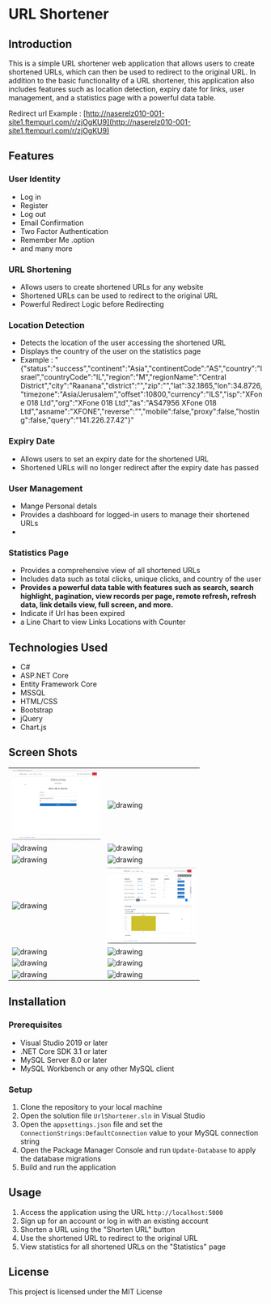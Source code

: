 
# URL Shortener

## Introduction

This is a simple URL shortener web application that allows users to create shortened URLs, which can then be used to redirect to the original URL. In addition to the basic functionality of a URL shortener, this application also includes features such as location detection, expiry date for links, user management, and a statistics page with a powerful data table.

Redirect url Example : [http://naserelz010-001-site1.ftempurl.com/r/zjOgKU9](http://naserelz010-001-site1.ftempurl.com/r/zjOgKU9)

## Features

### User Identity 

- Log in 
- Register
- Log out
- Email Confirmation
- Two Factor Authentication
- Remember Me .option
- and many more 

### URL Shortening

-  Allows users to create shortened URLs for any website
-  Shortened URLs can be used to redirect to the original URL
- Powerful Redirect Logic before Redirecting

### Location Detection

-   Detects the location of the user accessing the shortened URL
-   Displays the country of the user on the statistics page
-   Example :
	"{"status":"success","continent":"Asia","continentCode":"AS","country":"Israel","countryCode":"IL","region":"M","regionName":"Central District","city":"Raanana","district":"","zip":"","lat":32.1865,"lon":34.8726,"timezone":"Asia/Jerusalem","offset":10800,"currency":"ILS","isp":"XFone 018 Ltd","org":"XFone 018 Ltd","as":"AS47956 XFone 018 Ltd","asname":"XFONE","reverse":"","mobile":false,"proxy":false,"hosting":false,"query":"141.226.27.42"}"

### Expiry Date

-   Allows users to set an expiry date for the shortened URL
-   Shortened URLs will no longer redirect after the expiry date has passed

### User Management

-   Mange Personal detals
-   Provides a dashboard for logged-in users to manage their shortened URLs
-   

### Statistics Page

-   Provides a comprehensive view of all shortened URLs
-   Includes data such as total clicks, unique clicks, and country of the user
-   **Provides a powerful data table with features such as search, search highlight, pagination, view records per page, remote refresh, refresh data, link details view, full screen, and more.**
- Indicate if Url has been expired 
- a Line Chart to view Links Locations with Counter 

## Technologies Used

-   C#
-   ASP.NET Core
-   Entity Framework Core
-   MSSQL
-   HTML/CSS
-   Bootstrap
-   jQuery
-   Chart.js

## Screen Shots
<table style="width:75%;height:75%;">
  <tr>
    <td>
      <img src="https://github.com/NaserElziadna/Shorty/blob/main/UrlShortener/ScreenShoots/2023-04-09%2011_36_39-.png" alt="drawing" style="width:100%;"/>    
    </td>
    <td>
      <img src="https://github.com/NaserElziadna/Shorty/blob/main/UrlShortener/ScreenShoots/2023-04-09%2011_37_54-%E2%80%AAHome%20Page%20-%20UrlShortener.png" alt="drawing" style="width:100%;"/>    
    </td>
  </tr>
<tr>
    <td>
      <img src="https://github.com/NaserElziadna/Shorty/blob/main/UrlShortener/ScreenShoots/2023-04-09%2011_38_16-%E2%80%AAHome%20Page%20-%20UrlShortener.png" alt="drawing" style="width:100%;"/>    
    </td>
    <td>
      <img src="https://github.com/NaserElziadna/Shorty/blob/main/UrlShortener/ScreenShoots/2023-04-09%2011_39_00-%E2%80%AAHome%20Page%20-%20UrlShortener.png" alt="drawing" style="width:100%;"/>    
    </td>
  </tr>	
	<tr>
    <td>
      <img src="https://github.com/NaserElziadna/Shorty/blob/main/UrlShortener/ScreenShoots/2023-04-09%2011_39_43-%E2%80%AAStatistics%20-%20UrlShortener.png" alt="drawing" style="width:100%;"/>    
    </td>
    <td>
      <img src="https://github.com/NaserElziadna/Shorty/blob/main/UrlShortener/ScreenShoots/2023-04-09%2011_40_45-%E2%80%AAStatistics%20-%20UrlShortener.png" alt="drawing" style="width:100%;"/>    
    </td>
  </tr>	
	<tr>
    <td>
      <img src="https://github.com/NaserElziadna/Shorty/blob/main/UrlShortener/ScreenShoots/2023-04-09%2011_41_14-%E2%80%AAStatistics%20-%20UrlShortener.png" alt="drawing" style="width:100%;"/>    
    </td>
    <td>
      <img src="https://github.com/NaserElziadna/Shorty/blob/main/UrlShortener/ScreenShoots/2023-04-09%2011_42_39-.png" alt="drawing" style="width:100%;"/>    
    </td>
  </tr>	
	<tr>
    <td>
      <img src="https://github.com/NaserElziadna/Shorty/blob/main/UrlShortener/ScreenShoots/2023-04-09%2011_42_57-%E2%80%AAProfile%20-%20UrlShortener.png" alt="drawing" style="width:100%;"/>    
    </td>
    <td>
      <img src="https://github.com/NaserElziadna/Shorty/blob/main/UrlShortener/ScreenShoots/2023-04-09%2011_44_04-%E2%80%AAPersonal%20Data%20-%20UrlShortener.png" alt="drawing" style="width:100%;"/>    
    </td>
  </tr>	
	<tr>
    <td>
      <img src="https://github.com/NaserElziadna/Shorty/blob/main/UrlShortener/ScreenShoots/2023-04-09%2011_43_12-%E2%80%AAManage%20Email%20-%20UrlShortener.png" alt="drawing" style="width:100%;"/>    
    </td>
    <td>
      <img src="https://github.com/NaserElziadna/Shorty/blob/main/UrlShortener/ScreenShoots/2023-04-09%2011_43_24-%E2%80%AAChange%20password%20-%20UrlShortener.png" alt="drawing" style="width:100%;"/>    
    </td>
  </tr>	
	<tr>
    <td>
      <img src="https://github.com/NaserElziadna/Shorty/blob/main/UrlShortener/ScreenShoots/2023-04-09%2011_43_33-%E2%80%AAChange%20password%20-%20UrlShortener.png" alt="drawing" style="width:100%;"/>    
    </td>
    <td>
      <img src="https://github.com/NaserElziadna/Shorty/blob/main/UrlShortener/ScreenShoots/2023-04-09%2011_43_50-%E2%80%AAConfigure%20authenticator%20app%20-%20UrlShortener.png" alt="drawing" style="width:100%;"/>    
    </td>
  </tr>	
</table>  

## Installation

### Prerequisites

-   Visual Studio 2019 or later
-   .NET Core SDK 3.1 or later
-   MySQL Server 8.0 or later
-   MySQL Workbench or any other MySQL client

### Setup

1.  Clone the repository to your local machine
2.  Open the solution file `UrlShortener.sln` in Visual Studio
3.  Open the `appsettings.json` file and set the `ConnectionStrings:DefaultConnection` value to your MySQL connection string
4.  Open the Package Manager Console and run `Update-Database` to apply the database migrations
5.  Build and run the application

## Usage

1.  Access the application using the URL `http://localhost:5000`
2.  Sign up for an account or log in with an existing account
3.  Shorten a URL using the "Shorten URL" button
4.  Use the shortened URL to redirect to the original URL
5.  View statistics for all shortened URLs on the "Statistics" page

## License

This project is licensed under the MIT License
